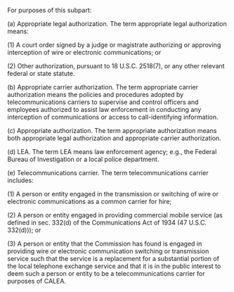For purposes of this subpart:
              

(a) Appropriate legal authorization. The term appropriate legal authorization means:

(1) A court order signed by a judge or magistrate authorizing or approving interception of wire or electronic communications; or

(2) Other authorization, pursuant to 18 U.S.C. 2518(7), or any other relevant federal or state statute.

(b) Appropriate carrier authorization. The term appropriate carrier authorization means the policies and procedures adopted by telecommunications carriers to supervise and control officers and employees authorized to assist law enforcement in conducting any interception of communications or access to call-identifying information.

(c) Appropriate authorization. The term appropriate authorization means both appropriate legal authorization and appropriate carrier authorization.

(d) LEA. The term LEA means law enforcement agency; e.g., the Federal Bureau of Investigation or a local police department.

(e) Telecommunications carrier. The term telecommunications carrier includes:

(1) A person or entity engaged in the transmission or switching of wire or electronic communications as a common carrier for hire;

(2) A person or entity engaged in providing commercial mobile service (as defined in sec. 332(d) of the Communications Act of 1934 (47 U.S.C. 332(d))); or

(3) A person or entity that the Commission has found is engaged in providing wire or electronic communication switching or transmission service such that the service is a replacement for a substantial portion of the local telephone exchange service and that it is in the public interest to deem such a person or entity to be a telecommunications carrier for purposes of CALEA.

